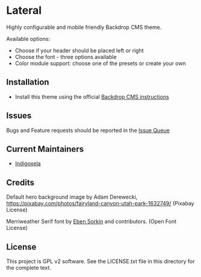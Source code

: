 # Lateral

Highly configurable and mobile friendly Backdrop CMS theme.

Available options:

- Choose if your header should be placed left or right
- Choose the font - three options available
- Color module support: choose one of the presets or create your own

## Installation

- Install this theme using the official [Backdrop CMS instructions](https://backdropcms.org/guide/themes)

## Issues

Bugs and Feature requests should be reported in the [Issue Queue](https://github.com/backdrop-contrib/lateral/issues)

## Current Maintainers

- [Indigoxela](https://github.com/indigoxela)

## Credits

Default hero background image by Adam Derewecki,
https://pixabay.com/photos/fairyland-canyon-utah-park-1632749/
(Pixabay License)

Merriweather Serif font by [Eben Sorkin](https://github.com/EbenSorkin) and contributors.
(Open Font License)

## License

This project is GPL v2 software. See the LICENSE.txt file in this directory for the complete text.
